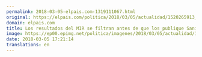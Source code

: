 ```yaml
---
permalink: 2018-03-05-elpais.com-1319111067.html
original: https://elpais.com/politica/2018/03/05/actualidad/1520265913_804899.html#?ref=rss&format=simple&link=link
domain: elpais.com
title: Los resultados del MIR se filtran antes de que los publique Sanidad
image: https://ep00.epimg.net/politica/imagenes/2018/03/05/actualidad/1520265913_804899_1520266700_rrss_normal.jpg
date: 2018-03-05 17:21:14
translations: en
---
```


